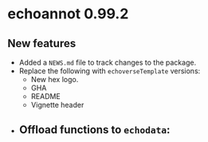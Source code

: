 # echoannot 0.99.2

## New features 

* Added a `NEWS.md` file to track changes to the package.
* Replace the following with `echoverseTemplate` versions:
    - New hex logo.
    - GHA
    - README
    - Vignette header
* Offload functions to `echodata`:
    - 
